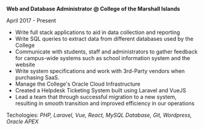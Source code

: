 <b>Web and Database Administrator @ College of the Marshall Islands</b>

<span class="text-sm">April 2017 - Present</span>

<ul class="list-bullets text-base">
<li>Write full stack applications to aid in data collection and reporting</li>
<li>Write SQL queries to extract data from different databases used by the College</li>
<li>
 Communicate with students, staff and administrators to gather feedback for campus-wide systems such as school information system and the website</li>
<li>Write system specifications and work with 3rd-Party vendors when purchasing SaaS.</li>
<li>Manage the College's Oracle Cloud Infrastructure</li>
<li>Created a Helpdesk Ticketing System built using Laravel and VueJS</li>
<li>Lead a team that through successful migration to a new system, resulting in smooth transition and improved efficiency in our operations</li>
</ul>

<span class="text-sm">Techologies: <i>PHP, Laravel, Vue, React, MySQL Database, Git, Wordpress, Oracle APEX</i></span>
